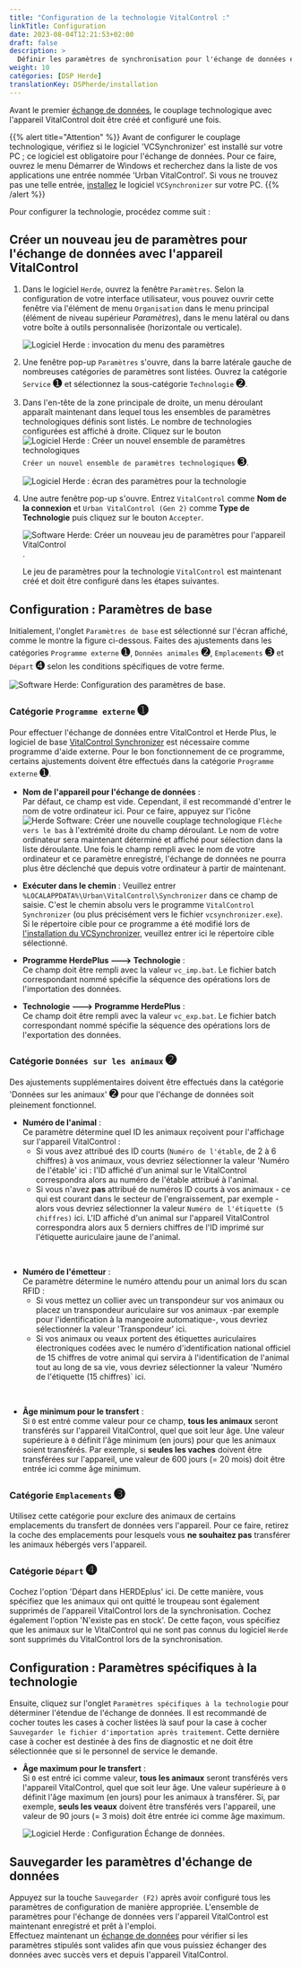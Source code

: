 ```yaml
---
title: "Configuration de la technologie VitalControl :"
linkTitle: Configuration
date: 2023-08-04T12:21:53+02:00
draft: false
description: >
  Définir les paramètres de synchronisation pour l'échange de données entre le logiciel *Herde* et l'appareil VitalControl.
weight: 10
catégories: [DSP Herde]
translationKey: DSPherde/installation
---
```

Avant le premier [échange de données](../data-exchange/), le couplage technologique avec l'appareil VitalControl doit être créé et configuré une fois.

{{% alert title="Attention" %}}
Avant de configurer le couplage technologique, vérifiez si le logiciel 'VCSynchronizer' est installé sur votre PC ; ce logiciel est obligatoire pour l'échange de données. Pour ce faire, ouvrez le menu Démarrer de Windows et recherchez dans la liste de vos applications une entrée nommée 'Urban VitalControl'. Si vous ne trouvez pas une telle entrée, [installez](../../vcsynchronizer/installation/) le logiciel `VCSynchronizer` sur votre PC.
{{% /alert %}}

Pour configurer la technologie, procédez comme suit :

## Créer un nouveau jeu de paramètres pour l'échange de données avec l'appareil VitalControl

1. Dans le logiciel `Herde`, ouvrez la fenêtre `Paramètres`. Selon la configuration de votre interface utilisateur, vous pouvez ouvrir cette fenêtre via l'élément de menu `Organisation` dans le menu principal (élément de niveau supérieur _Paramètres_), dans le menu latéral ou dans votre boîte à outils personnalisée (horizontale ou verticale).

   ![Logiciel Herde : invocation du menu des paramètres](../screenshots/settings.png "Herde : invoquer les Paramètres")

1. Une fenêtre pop-up `Paramètres` s'ouvre, dans la barre latérale gauche de nombreuses catégories de paramètres sont listées. Ouvrez la catégorie `Service` <span style="font-size: 140%">➊</span> et sélectionnez la sous-catégorie `Technologie` <span style="font-size: 140%">➋</span>.

1. Dans l'en-tête de la zone principale de droite, un menu déroulant apparaît maintenant dans lequel tous les ensembles de paramètres technologiques définis sont listés. Le nombre de technologies configurées est affiché à droite. Cliquez sur le bouton ![Logiciel Herde : Créer un nouvel ensemble de paramètres technologiques](/icons/new.png "Herde : Créer un Couplage Technologique") `Créer un nouvel ensemble de paramètres technologiques` <span style="font-size: 140%">➌</span>.

   ![Logiciel Herde : écran des paramètres pour la technologie](../screenshots/settings-technology.png "Herde : Paramètres pour la Technologie")

1. Une autre fenêtre pop-up s'ouvre. Entrez `VitalControl` comme **Nom de la connexion** et `Urban VitalControl (Gen 2)` comme **Type de Technologie** puis cliquez sur le bouton `Accepter`.

   ![Software Herde: Créer un nouveau jeu de paramètres pour l'appareil VitalControl](../screenshots/new-technology.png "Créer une nouvelle technologie : VitalControl").

   Le jeu de paramètres pour la technologie `VitalControl` est maintenant créé et doit être configuré dans les étapes suivantes.

## Configuration : Paramètres de base

Initialement, l'onglet `Paramètres de base` est sélectionné sur l'écran affiché, comme le montre la figure ci-dessous. Faites des ajustements dans les catégories `Programme externe` <span style="font-size: 140%">➊</span>, `Données animales` <span style="font-size: 140%">➋</span>, `Emplacements` <span style="font-size: 140%">➌</span> et `Départ` <span style="font-size: 140%">➍</span> selon les conditions spécifiques de votre ferme.

   ![Software Herde: Configuration des paramètres de base](../screenshots/basic-settings.png "Technologie VitalControl : Paramètres de base").
   
### Catégorie `Programme externe` <span style="font-size: 140%">➊</span>

Pour effectuer l'échange de données entre VitalControl et Herde Plus, le logiciel de base [VitalControl Synchronizer](../../vcsynchronizer) est nécessaire comme programme d'aide externe. Pour le bon fonctionnement de ce programme, certains ajustements doivent être effectués dans la catégorie `Programme externe` <span style="font-size: 140%">➊</span>.

- **Nom de l'appareil pour l'échange de données** :  
  Par défaut, ce champ est vide. Cependant, il est recommandé d'entrer le nom de votre ordinateur ici. Pour ce faire, appuyez sur l'icône ![Herde Software: Créer une nouvelle couplage technologique](/icons/arrow-down.png "Herde : Créer un couplage technologique") `Flèche vers le bas` à l'extrémité droite du champ déroulant. Le nom de votre ordinateur sera maintenant déterminé et affiché pour sélection dans la liste déroulante. Une fois le champ rempli avec le nom de votre ordinateur et ce paramètre enregistré, l'échange de données ne pourra plus être déclenché que depuis votre ordinateur à partir de maintenant.

- **Exécuter dans le chemin** :
  Veuillez entrer `%LOCALAPPDATA%\Urban\VitalControl\Synchronizer` dans ce champ de saisie. C'est le chemin absolu vers le programme `VitalControl Synchronizer` (ou plus précisément vers le fichier `vcsynchronizer.exe`). Si le répertoire cible pour ce programme a été modifié lors de [l'installation du VCSynchronizer](../../vcsynchronizer/installation), veuillez entrer ici le répertoire cible sélectionné.

- **Programme HerdePlus 🡒 Technologie** :  
  Ce champ doit être rempli avec la valeur `vc_imp.bat`. Le fichier batch correspondant nommé spécifie la séquence des opérations lors de l'importation des données.

- **Technologie 🡒 Programme HerdePlus** :  
  Ce champ doit être rempli avec la valeur `vc_exp.bat`. Le fichier batch correspondant nommé spécifie la séquence des opérations lors de l'exportation des données.

### Catégorie `Données sur les animaux` <span style="font-size: 140%">➋</span>

Des ajustements supplémentaires doivent être effectués dans la catégorie 'Données sur les animaux' <span style="font-size: 140%">➋</span> pour que l'échange de données soit pleinement fonctionnel.

- **Numéro de l'animal** :  
  Ce paramètre détermine quel ID les animaux reçoivent pour l'affichage sur l'appareil VitalControl :
  - Si vous avez attribué des ID courts (`Numéro de l'étable`, de 2 à 6 chiffres) à vos animaux, vous devriez sélectionner la valeur 'Numéro de l'étable' ici : l'ID affiché d'un animal sur le VitalControl correspondra alors au numéro de l'étable attribué à l'animal.
  - Si vous n'avez **pas** attribué de numéros ID courts à vos animaux - ce qui est courant dans le secteur de l'engraissement, par exemple - alors vous devriez sélectionner la valeur `Numéro de l'étiquette (5 chiffres)` ici. L'ID affiché d'un animal sur l'appareil VitalControl correspondra alors aux 5 derniers chiffres de l'ID imprimé sur l'étiquette auriculaire jaune de l'animal.
  
<br>

- **Numéro de l'émetteur** :  
  Ce paramètre détermine le numéro attendu pour un animal lors du scan RFID :  
  - Si vous mettez un collier avec un transpondeur sur vos animaux ou placez un transpondeur auriculaire sur vos animaux -par exemple pour l'identification à la mangeoire automatique-, vous devriez sélectionner la valeur 'Transpondeur' ici.
  - Si vos animaux ou veaux portent des étiquettes auriculaires électroniques codées avec le numéro d'identification national officiel de 15 chiffres de votre animal qui servira à l'identification de l'animal tout au long de sa vie, vous devriez sélectionner la valeur 'Numéro de l'étiquette (15 chiffres)` ici.

<br>

- **Âge minimum pour le transfert** :  
  Si `0` est entré comme valeur pour ce champ, **tous les animaux** seront transférés sur l'appareil VitalControl, quel que soit leur âge. Une valeur supérieure à `0` définit l'âge minimum (en jours) pour que les animaux soient transférés. Par exemple, si **seules les vaches** doivent être transférées sur l'appareil, une valeur de 600 jours (= 20 mois) doit être entrée ici comme âge minimum.

### Catégorie `Emplacements` <span style="font-size: 140%">➌</span>

Utilisez cette catégorie pour exclure des animaux de certains emplacements du transfert de données vers l'appareil. Pour ce faire, retirez la coche des emplacements pour lesquels vous **ne souhaitez pas** transférer les animaux hébergés vers l'appareil.

### Catégorie `Départ` <span style="font-size: 140%">➍</span>

Cochez l'option 'Départ dans HERDEplus' ici. De cette manière, vous spécifiez que les animaux qui ont quitté le troupeau sont également supprimés de l'appareil VitalControl lors de la synchronisation.
Cochez également l'option 'N'existe pas en stock'. De cette façon, vous spécifiez que les animaux sur le VitalControl qui ne sont pas connus du logiciel `Herde` sont supprimés du VitalControl lors de la synchronisation.

## Configuration : Paramètres spécifiques à la technologie

Ensuite, cliquez sur l'onglet `Paramètres spécifiques à la technologie` pour déterminer l'étendue de l'échange de données. Il est recommandé de cocher toutes les cases à cocher listées là sauf pour la case à cocher `Sauvegarder le fichier d'importation après traitement`. Cette dernière case à cocher est destinée à des fins de diagnostic et ne doit être sélectionnée que si le personnel de service le demande.

- **Âge maximum pour le transfert** :  
  Si `0` est entré ici comme valeur, **tous les animaux** seront transférés vers l'appareil VitalControl, quel que soit leur âge. Une valeur supérieure à `0` définit l'âge maximum (en jours) pour les animaux à transférer. Si, par exemple, **seuls les veaux** doivent être transférés vers l'appareil, une valeur de 90 jours (= 3 mois) doit être entrée ici comme âge maximum.

   ![Logiciel Herde : Configuration Échange de données](../screenshots/technology-specific-settings.png "Échange de données : paramètres spécifiques").

## Sauvegarder les paramètres d'échange de données

Appuyez sur la touche `Sauvegarder (F2)` après avoir configuré tous les paramètres de configuration de manière appropriée. L'ensemble de paramètres pour l'échange de données vers l'appareil VitalControl est maintenant enregistré et prêt à l'emploi.  
Effectuez maintenant un [échange de données](../data-exchange/) pour vérifier si les paramètres stipulés sont valides afin que vous puissiez échanger des données avec succès vers et depuis l'appareil VitalControl.
